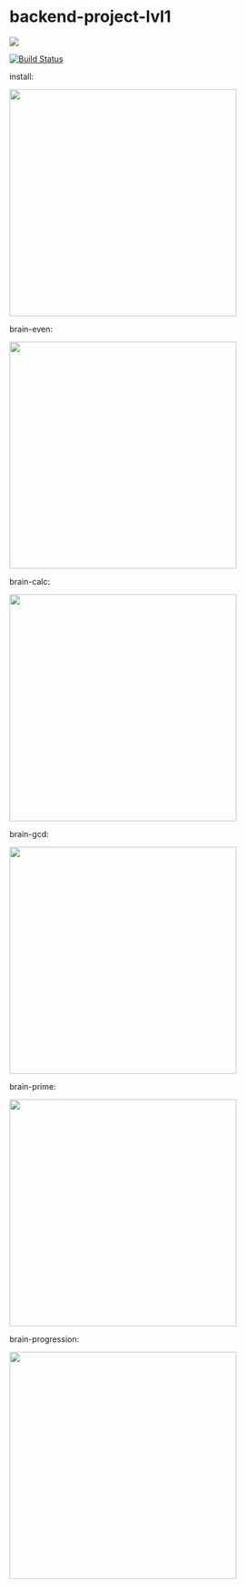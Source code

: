 # backend-project-lvl1

<a href="https://codeclimate.com/github/eifory/backend-project-lvl1/maintainability"><img src="https://api.codeclimate.com/v1/badges/7c4a7393a8b0dadc073d/maintainability" /></a>

[![Build Status](https://travis-ci.com/eifory/backend-project-lvl1.svg?branch=master)](https://travis-ci.com/eifory/backend-project-lvl1)


install:
<p>
  <a href="https://asciinema.org/a/lnYe2lkPMwL9fj1VG9zWHm0NE"><img src="https://asciinema.org/a/lnYe2lkPMwL9fj1VG9zWHm0NE.png" width="400"/></a>
</p>
  
brain-even:
<p>
  <a href="https://asciinema.org/a/ko2295dg6kyVKckUWMOSmywr9"><img src="https://asciinema.org/a/ko2295dg6kyVKckUWMOSmywr9.png" width="400"/></a>
</p>

brain-calc:
<p>
  <a href="https://asciinema.org/a/Os6L3t4Q0rpgXJm4iSNjpBEjr"><img src="https://asciinema.org/a/Os6L3t4Q0rpgXJm4iSNjpBEjr.png" width="400"/></a>
</p>

brain-gcd:
<p>
  <a href="https://asciinema.org/a/Q3FJqbfcPedw1hWXJ957aXb0g"><img src="https://asciinema.org/a/Q3FJqbfcPedw1hWXJ957aXb0g.png" width="400"/></a>
</p>

brain-prime:
<p>
  <a href="https://asciinema.org/a/YsnSfDC095smB0v7dNUwvuWfU"><img src="https://asciinema.org/a/YsnSfDC095smB0v7dNUwvuWfU.png" width="400"/></a>
</p>

brain-progression:
<p>
  <a href="https://asciinema.org/a/j0AaWUJkBoOSJM3qz2zZdOH1k"><img src="https://asciinema.org/a/j0AaWUJkBoOSJM3qz2zZdOH1k.png" width="400"/></a>
</p>
